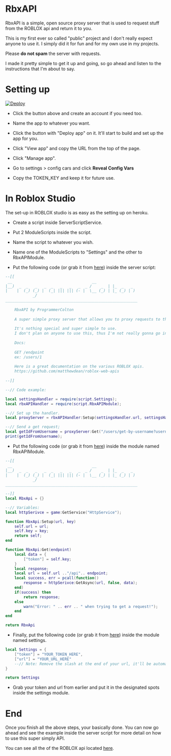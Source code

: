 # RbxAPI

RbxAPI is a simple, open source proxy server that is used to request stuff from the ROBLOX api and return it to you. 

This is my first ever so called "public" project and I don't really expect anyone to use it. I simply did it for fun and for my own use in my projects. 

Please **do not spam** the server with requests. 

I made it pretty simple to get it up and going, so go ahead and listen to the instructions that I'm about to say.

# Setting up

[![Deploy](https://www.herokucdn.com/deploy/button.svg)](https://heroku.com/deploy)

- Click the button above and create an account if you need too.
- Name the app to whatever you want.
- Click the button with "Deploy app" on it. It'll start to build and set up the app for you.

- Click "View app" and copy the URL from the top of the page.
- Click "Manage app".

- Go to settings > config cars and click **Reveal Config Vars**
- Copy the TOKEN_KEY and keep it for future use.

# In Roblox Studio

The set-up in ROBLOX studio is as easy as the setting up on heroku. 

- Create a script inside ServerScriptService.
- Put 2 ModuleScripts inside the script.
- Name the script to whatever you wish.
- Name one of the ModuleScripts to "Settings" and the other to RbxAPIModule.

- Put the following code (or grab it from [here](https://github.com/ProgrammerColton/RbxAPI/blob/master/roblox/rbxapi.lua)) inside the server script:
```lua
--[[
 __                                   __                  
|__)  _  _   _   _  _   _   _   _  _ /    _  | |_  _   _  
|    |  (_) (_) |  (_| ||| ||| (- |  \__ (_) | |_ (_) | ) 
            _/
__________________________________________________________
	
	RbxAPI by ProgrammerColton
	
	A super simple proxy server that allows you to proxy requests to the ROBLOX API from a game server.
	
	It's nothing special and super simple to use.
	I don't plan on anyone to use this, thus I'm not really gonna go into detail.
	
	Docs:
	
	GET /endpoint
	ex: /users/1
	
	Here is a great documentation on the various ROBLOX apis. 
	https://github.com/matthewdean/roblox-web-apis
	
--]]

--// Code example:

local settingsHandler = require(script.Settings);
local rbxAPIHandler = require(script.RbxAPIModule);

--// Set up the handler.
local proxyServer = rbxAPIHandler:Setup(settingsHandler.url, settingsHandler.token);

--// Send a get request;
local getIdFromUsername = proxyServer:Get("/users/get-by-username?username=ProgrammerColton");
print(getIdFromUsername);
```

- Put the following code (or grab it from [here](https://github.com/ProgrammerColton/RbxAPI/blob/master/roblox/rbxapimodule.lua)) inside the module named RbxAPIModule.
```lua
--[[
 __                                   __                  
|__)  _  _   _   _  _   _   _   _  _ /    _  | |_  _   _  
|    |  (_) (_) |  (_| ||| ||| (- |  \__ (_) | |_ (_) | ) 
            _/
__________________________________________________________

--]]
local RbxApi = {}

--// Variables:
local httpSerivce = game:GetService("HttpService");

function RbxApi:Setup(url, key)
	self.url = url;
	self.key = key;
	return self;
end

function RbxApi:Get(endpoint)
	local data = {
		["token"] = self.key;
	}
	local response;
	local url = self.url .."/api".. endpoint;
	local success, err = pcall(function()
		response = httpSerivce:GetAsync(url, false, data);
	end)
	if(success) then
		return response;
	else
		warn("Error: " .. err .. " when trying to get a request!");
	end
end

return RbxApi
```

- Finally, put the following code (or grab it from [here](https://github.com/ProgrammerColton/RbxAPI/blob/master/roblox/settings.lua)) inside the module named settings. 
```lua
local Settings = {
	["token"] = "YOUR_TOKEN_HERE",
	["url"] = "YOUR_URL_HERE"
	--// Note: Remove the slash at the end of your url, it'll be automatically replaced.
}

return Settings
```

- Grab your token and url from earlier and put it in the designated spots inside the settings module.

# End
Once you finish all the above steps, your basically done. You can now go ahead and see the example inside the server script for more detail on how to use this super simply API.

You can see all the of the ROBLOX api located [here](https://github.com/matthewdean/roblox-web-apis).

